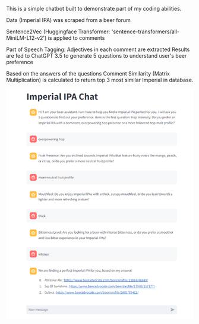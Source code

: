 This is a simple chatbot built to demonstrate part of my coding abilities. 

Data (Imperial IPA) was scraped from a beer forum

Sentence2Vec (Huggingface Transformer: 'sentence-transformers/all-MiniLM-L12-v2') is applied to comments

Part of Speech Tagging: 
Adjectives in each comment are extracted
Results are fed to ChatGPT 3.5 to generate 5 questions to understand user's beer preference

Based on the answers of the questions
Comment Similarity (Matrix Multiplication) is calculated to return top 3 most similar Imperial in database. 

![Simple Recommendation Chatbot](chatbot_png.png)
